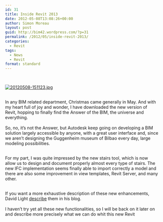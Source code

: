 ```yaml
---
id: 31
title: Inside Revit 2013
date: 2012-05-08T13:08:26+00:00
author: Simon Moreau
layout: post
guid: http://bim42.wordpress.com/?p=31
permalink: /2012/05/inside-revit-2013/
categories:
  - Revit
tags:
  - News
  - Revit
format: standard
---
```

<div>
  &nbsp;
</div>

[<img class="alignnone size-full" src="http://bim42.com/wp-content/uploads/2012/05/20120508-151123.jpg" alt="20120508-151123.jpg" />](http://bim42.com/wp-content/uploads/2012/05/20120508-151123.jpg)

<div>
  &nbsp;
</div>

<div>
  In any BIM related department, Christmas came generally in May. And with my heart full of joy and wonder, I have downloaded the new version of Revit, hopping to finally find the Answer of the BIM, the universe and everything.
</div>

<div>
  <div>
    &nbsp;
  </div>
  
  <div>
    So, no, it&#8217;s not the Answer, but Autodesk keep going on developing a BIM solution largely accessible by anyone, with a great user interface and, since we aren&#8217;t designing the Guggenheim museum of Bilbao every day, large modeling possibilities.
  </div>
  
  <div>
    &nbsp;
  </div>
  
  <p>
    For my part, I was quite impressed by the new stairs tool, which is now allow us to design and document properly almost every type of stairs. The new IFC implementation seems finally able to import correctly a model and there are also some improvement in view templates, Revit Server, and many other.
  </p>
  
  <div>
    &nbsp;
  </div>
  
  <div>
    If you want a more exhaustive description of these new enhancements, David Light <a href="http://autodesk-revit.blogspot.co.uk/2012/03/what-new-in-autodesk-revit-2013.html">describe</a> them in his blog.
  </div>
  
  <div>
    &nbsp;
  </div>
  
  <div>
    I haven&#8217;t try yet all these new functionalities, so I will be back on it later on and describe more precisely what we can do whit this new Revit
  </div>
</div>

<div>
</div>

<div>
  &nbsp;
</div>